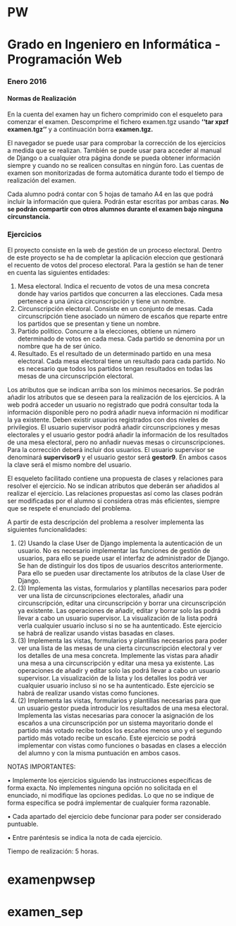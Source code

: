 # PW
# Grado en Ingeniero en Informática - Programación Web
### Enero 2016
#### Normas de Realización
En la cuenta del examen hay un fichero comprimido con el esqueleto para comenzar el examen. Descomprime el fichero examen.tgz usando **‘‘tar xpzf examen.tgz’’** y a continuación borra **examen.tgz.**

El navegador se puede usar para comprobar la corrección de los ejercicios a medida que se realizan. También se puede usar para acceder al manual de Django o a cualquier otra página donde se pueda obtener información siempre y cuando no se realicen consultas en ningún foro. Las cuentas de examen son monitorizadas de forma automática durante todo el tiempo de realización del examen.

Cada alumno podrá contar con 5 hojas de tamaño A4 en las que podrá incluir la información que quiera. Podrán estar escritas por ambas caras. **No se podrán compartir con otros alumnos durante el examen bajo ninguna circunstancia.**

### Ejercicios
El proyecto consiste en la web de gestión de un proceso electoral. Dentro de este proyecto se ha de completar la aplicación eleccion que gestionará el recuento de votos del proceso electoral. Para la gestión se han de tener en cuenta las siguientes entidades:

1. Mesa electoral. Indica el recuento de votos de una mesa concreta donde hay varios partidos que concurren a las elecciones. Cada mesa pertenece a una única circunscripción y tiene un nombre.
2. Circunscripción electoral. Consiste en un conjunto de mesas. Cada circunscripción tiene asociado un número de escaños que reparte entre los partidos que se presentan y tiene un nombre.
3. Partido político. Concurre a la elecciones, obtiene un número determinado de votos en cada mesa. Cada partido se denomina por un nombre que ha de ser único.
4. Resultado. Es el resultado de un determinado partido en una mesa electoral. Cada mesa electoral tiene un resultado para cada partido. No es necesario que todos los partidos tengan resultados en todas las mesas de una circunscripción electoral.

Los atributos que se indican arriba son los mínimos necesarios. Se podrán añadir los atributos que se deseen para la realización de los ejercicios.
A la web podrá acceder un usuario no registrado que podrá consultar toda la información disponible pero no podrá añadir nueva información ni modificar la ya existente. Deben existir usuarios registrados con dos niveles de privilegios. El usuario supervisor podrá añadir circunscripciones y mesas electorales y el usuario gestor podrá añadir la información de los resultados de una mesa electoral, pero no anñadir nuevas mesas o circunscripciones.
Para la corrección deberá incluir dos usuarios. El usuario supervisor se denominará **supervisor9** y el usuario gestor será **gestor9**. En ambos casos la clave será el mismo nombre del usuario.

El esqueleto facilitado contiene una propuesta de clases y relaciones para resolver el ejercicio. No se indican atributos que deberán ser añadidos al realizar el ejercicio. Las relaciones propuestas así como las clases podrán ser modificadas por el alumno si considera otras más eficientes, siempre que se respete el enunciado del problema.

A partir de esta descripción del problema a resolver implementa las siguientes funcionalidades:

1. (2) Usando la clase User de Django implementa la autenticación de un usuario. No es necesario implementar las funciones de gestión de usuarios, para ello se puede usar el interfaz de administrador de Django. Se han de distinguir los dos tipos de usuarios descritos anteriormente. Para ello se pueden usar directamente los atributos de la clase User de Django.
2. (3) Implementa las vistas, formularios y plantillas necesarios para poder ver una lista de circunscripciones electorales, añadir una circunscripción, editar una circunscripción y borrar una circunscripción ya existente. Las operaciones de añadir, editar y borrar solo las podrá llevar a cabo un usuario supervisor. La visualización de la lista podrá verla cualquier usuario incluso si no se ha auntenticado. Este ejercicio se habrá de realizar usando vistas basadas en clases.
3. (3) Implementa las vistas, formularios y plantillas necesarios para poder ver una lista de las mesas de una cierta circunscripción electoral y ver los detalles de una mesa concreta. Implemente las vistas para añadir una mesa a una circunscripción y editar una mesa ya existente. Las operaciones de añadir y editar solo las podrá llevar a cabo un usuario supervisor. La visualización de la lista y los detalles los podrá ver cualquier usuario incluso si no se ha auntenticado. Este ejercicio se habrá de realizar usando vistas como funciones.
4. (2) Implementa las vistas, formularios y plantillas necesarias para que un usuario gestor pueda introducir los resultados de una mesa electoral. Implementa las vistas necesarias para conocer la asignación de los escaños a una circunscripción por un sistema mayoritario donde el partido más votado recibe todos los escaños menos uno y el segundo partido más votado recibe un escaño. Este ejercicio se podrá implementar con vistas como funciones o basadas en clases a elección del alumno y con la misma puntuación en ambos casos.

NOTAS IMPORTANTES:

• Implemente los ejercicios siguiendo las instrucciones específicas de forma exacta. No implementes ninguna opción no solicitada en el enunciado, ni modifique las opciones pedidas. Lo que no se indique de forma específica se podrá implementar de cualquier forma razonable.

• Cada apartado del ejercicio debe funcionar para poder ser considerado puntuable.

• Entre paréntesis se indica la nota de cada ejercicio.


Tiempo de realización: 5 horas.


# examenpwsep
# examen_sep
